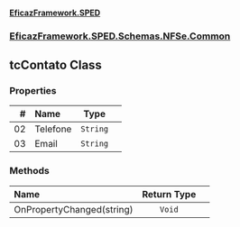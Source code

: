 #### [EficazFramework.SPED](EficazFrameworkSPED.md 'EficazFramework SPED')
### [EficazFramework.SPED.Schemas.NFSe.Common](EficazFramework.SPED.Schemas.NFSe.Common.md 'EficazFramework.SPED.Schemas.NFSe.Common')

## tcContato Class
### Properties

| # | Name | Type | |
| ---: | :--- | :---: | :--- |
| 02 | Telefone | `String` |  |
| 03 | Email | `String` |  |
### Methods

| Name | Return Type | |
| :--- | :---: | :--- |
| OnPropertyChanged(string) | `Void` |  |
